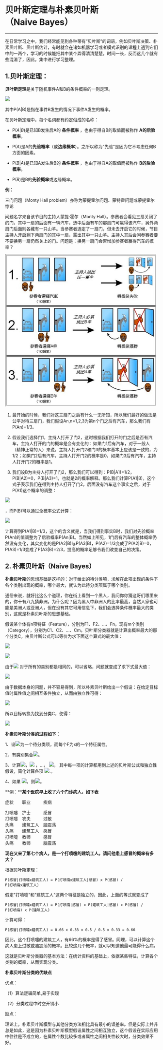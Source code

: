# **贝叶斯定理与朴素贝叶斯（Naive Bayes）** #
-------------
在日常学习之中，我们经常能见到各种带有“贝叶斯”的词语，例如贝叶斯决策、朴素贝叶斯、贝叶斯估计，有时就会在诸如机器学习或者模式识别的课程上遇到它们中的一两个，学习的时候能把其中某个弄得清清楚楚，时间一长，反而这几个就有些混淆了，因此，集中进行学习整理。


## **1.贝叶斯定理：** ##

**贝叶斯定理**是关于随机事件A和B的条件概率的一则定理。

<img src="http://chart.googleapis.com/chart?cht=tx&chl=\Large P(A|B) = \frac{{P(A) \times P(B|A)}}{{P(B)}}\ " style="border:none;">


其中P(A\|B)是指在事件B发生的情况下事件A发生的概率。

在贝叶斯定理中，每个名词都有约定俗成的名称：

-   P(*A*|*B*)是已知B发生后A的 **条件概率** ，也由于得自B的取值而被称作 **A的后验概率**。

-   P(*A*)是A的**先验概率**（或**边缘概率**）。之所以称为"先验"是因为它不考虑任何B方面的因素。

-   P(*B*|*A*)是已知A发生后B的 **条件概率** ，也由于得自A的取值而被称作 **B的后验概率**。

-   P(*B*)是B的**先验概率**或边缘概率。

**例：**

三门问题（Monty Hall problem）亦称为蒙提霍尔问题、蒙特霍问题或蒙提霍尔悖论

问题名字来自该节目的主持人蒙提·霍尔（Monty
Hall）。参赛者会看见三扇关闭了的门，其中一扇的后面有一辆汽车，选中后面有车的那扇门可赢得该汽车，另外两扇门后面则各藏有一只山羊。当参赛者选定了一扇门，但未去开启它的时候，节目主持人开启剩下两扇门的其中一扇，露出其中一只山羊。主持人其后会问参赛者要不要换另一扇仍然关上的门。问题是：换另一扇门会否增加参赛者赢得汽车的概率？

![](https://raw.githubusercontent.com/shengjielai/bigdata_image/master/threegoats.jpg)


1.  最开始的时候，我们对这三扇门之后有什么一无所知，所以我们最好的做法是公平对待三扇门，我们假设An,n=1,2,3为第n个门之后有汽车，那么我们有P(An)=1/3。

2.  假设我们选择门1，主持人打开了门2，这时根据我们打开的门之后是否有汽车，主持人打开的门的概率是会有变化的：如果门1后有汽车，对于一般人（精神正常的人）来说，主持人打开门2和门3的概率基本上应该是一致的，为1/2；如果门2后有汽车，主持人打开门2的概率是0，如果门3后有汽车，主持人打开门2的概率是1。

3.  我们设B为主持人打开了门2，那么我们可以得到：P(B|A1)=1/2，P(B|A2)=0，P(B|A3)=1，也就是2的概率解释。那么我们计算P(A1|B)，这个式子表示我们在得到主持人打开了门2，后面没有汽车这个事实之后，对于P(A1)这个概率的调整：
  
  <img src="http://chart.googleapis.com/chart?cht=tx&chl=\Large P(A|B) = \frac{{P(A) \times P(B|A)}}{{P(B)}} " style="border:none;">

，而P(B)可以通过全概率公式计算：

<img src="http://chart.googleapis.com/chart?cht=tx&chl=\Large
 P\left( B \right) = P\left( {B|{A_1}} \right)P\left( {{A_1}} \right) + P\left( {B|{A_2}} \right)P\left( {{A_2}} \right) + P\left( {B|{A_3}} \right)P\left( {{A_3}} \right) = 1/2" style="border:none;">


计算得到P(A1|B)=1/3，这个的含义就是，当我们得到事实B时，我们对先验概率P(An)的值调整为了后验概率P(An|B)。当然如上所见，1门后有汽车的整体概率仍然没有变化，其实变化的是P(A2|B)与P(A3|B)，P(A2)=1/3变成了P(A2|B)=0，P(A3)=1/3变成了P(A3|B)=2/3，提高的概率足够令我们改变自己的决策。

## **2. 朴素贝叶斯（Naive Bayes）** ##

**朴素贝叶斯**的思想基础是这样的：对于给出的待分类项，求解在此项出现的条件下各个类别出现的概率，哪个最大，就认为此待分类项属于哪个类别。

通俗来说，就好比这么个道理，你在街上看到一个黑人，我问你你猜这哥们哪里来的，你十有八九猜非洲。为什么呢？因为黑人中非洲人的比率最高，当然人家也可能是美洲人或亚洲人，但在没有其它可用信息下，我们会选择条件概率最大的类别，这就是朴素贝叶斯的思想基础。

假设某个体有n项特征（Feature），分别为F1、F2、...、Fn。现有m个类别（Category），分别为C1、C2、...、Cm。贝叶斯分类器就是计算出概率最大的那个分类C，由贝叶斯公式可以等价为求下面这个算式的最大值：

<img src="http://chart.googleapis.com/chart?cht=tx&chl=\Large 
{\arg \max }\limits_{C \in \left\{ {{C_1},{C_2},...,{C_m}} \right\}} P\left( {C|{F_1},{F_2},...,{F_n}} \right) 
" style="border:none;">

<img src="http://chart.googleapis.com/chart?cht=tx&chl=\Large 
 = {\arg \max }\limits_{C \in \left\{ {{C_1},{C_2},...,{C_m}} \right\}} \frac{{P\left( {{F_1},{F_2},...,{F_n}|C} \right) \times P(C)}}{{P\left( {{F_1},{F_2},...,{F_n}} \right)}}
" style="border:none;">


由于<img src="http://chart.googleapis.com/chart?cht=tx&chl=\Large 
P\left( {{F_1},{F_2},...,{F_n}} \right) 
" style="border:none;"> 对于所有的类别都是相同的，可以省略，问题就变成了求下式最大值：

<img src="http://chart.googleapis.com/chart?cht=tx&chl=\Large 
 {\arg \max }\limits_{C \in \left\{ {{C_1},{C_2},...,{C_m}} \right\}} P\left( {{F_1},{F_2},...,{F_n}|C} \right) \times P\left( C \right)
" style="border:none;">


由于数据本身的问题，并不容易得到，所以朴素贝叶斯给出一个假设：在给定目标值时属性值之间相互条件独立，从而由独立性可得：


<img src="http://chart.googleapis.com/chart?cht=tx&chl=\Large 
  P\left( {{F_1},{F_2},...,{F_n}|C} \right) \times P\left( C \right) = P\left( {{F_1}|C} \right)P\left( {{F_2}|C} \right)...P\left( {{F_n}|C} \right) \times P\left( C \right)
" style="border:none;">


所以目标转换为找到分类C，使得：

<img src="http://chart.googleapis.com/chart?cht=tx&chl=\Large 
  {\arg \max }\limits_{C \in \left\{ {{C_1},{C_2},...,{C_m}} \right\}} P(C)\prod\limits_i {P({F_i}|C)} 
" style="border:none;">

**朴素贝叶斯分类的过程如下：**

1、设<img src="http://chart.googleapis.com/chart?cht=tx&chl=\Large 
  x = \left\{ {{F_1},{F_2},...,{F_n}} \right\}
" style="border:none;">为一个待分类项，而每个F为x的一个特征属性。

2、有类别集合<img src="http://chart.googleapis.com/chart?cht=tx&chl=\Large 
 C \in \left\{ {{C_1},{C_2},...,{C_m}} \right\}
" style="border:none;">。

3、计算<img src="http://chart.googleapis.com/chart?cht=tx&chl=\Large 
P\left( {{C_1}|x} \right) = P\left( {{C_1}|{F_1},{F_2},...,{F_n}} \right)
" style="border:none;">，<img src="http://chart.googleapis.com/chart?cht=tx&chl=\Large 
P\left( {{C_2}|x} \right) = P\left( {{C_2}|{F_1},{F_2},...,{F_n}} \right)
" style="border:none;"> ，...， <img src="http://chart.googleapis.com/chart?cht=tx&chl=\Large 
P\left( {{C_m}|x} \right) = P\left( {{C_m}|{F_1},{F_2},...,{F_n}} \right)
" style="border:none;">，
其中每一项的计算都用到上述的贝叶斯公式和独立性假设，简化计算各项
 <img src="http://chart.googleapis.com/chart?cht=tx&chl=\Large 
P({C_1})\prod\limits_i^n {P({F_i}|{C_1})} ,P({C_2})\prod\limits_i^n {P({F_i}|{C_2})} ,...,P({C_m})\prod\limits_i^n {P({F_i}|{C_m})}
" style="border:none;">
 。

4、如果 <img src="http://chart.googleapis.com/chart?cht=tx&chl=\Large 
P\left( {{C_j}|x} \right) = \max \left\{ {P\left( {{C_1}|x} \right),P\left( {{C_2}|x} \right),...,P\left( {{C_m}|x} \right)} \right\}
" style="border:none;">，则<img src="http://chart.googleapis.com/chart?cht=tx&chl=\Large 
x \in {C_j}
" style="border:none;">。



**例：****某个医院早上收了六个门诊病人，如下表**

症状　　职业　　　疾病

打喷嚏　护士　　　感冒   
打喷嚏　农夫　　　过敏   
头痛　　建筑工人　脑震荡   
头痛　　建筑工人　感冒   
打喷嚏　教师　　　感冒   
头痛　　教师　　　脑震荡

**现在又来了第七个病人，是一个打喷嚏的建筑工人。请问他患上感冒的概率有多大？**

根据贝叶斯定理：

    P(感冒|打喷嚏x建筑工人) = P(打喷嚏x建筑工人|感冒) x P(感冒) /
    P(打喷嚏x建筑工人)

假定"打喷嚏"和"建筑工人"这两个特征是独立的，因此，上面的等式就变成了

    P(感冒|打喷嚏x建筑工人) = P(打喷嚏|感冒) x P(建筑工人|感冒) x P(感冒) /
    P(打喷嚏) x P(建筑工人)

计算可得：

    P(感冒|打喷嚏x建筑工人) = 0.66 x 0.33 x 0.5 / 0.5 x 0.33 = 0.66

因此，这个打喷嚏的建筑工人，有66%的概率是得了感冒。同理，可以计算这个病人患上过敏或脑震荡的概率。比较这几个概率，就可以知道他最可能得什么病。

这就是贝叶斯分类器的基本方法：在统计资料的基础上，依据某些特征，计算各个类别的概率，从而实现分类。

**朴素贝叶斯分类的优缺点**

优点：

（1）算法逻辑简单,易于实现

（2）分类过程中时空开销小

缺点：

理论上，朴素贝叶斯模型与其他分类方法相比具有最小的误差率。但是实际上并非总是如此，这是因为朴素贝叶斯模型假设属性之间相互独立，这个假设在实际应用中往往是不成立的，在属性个数比较多或者属性之间相关性较大时，分类效果不好。


